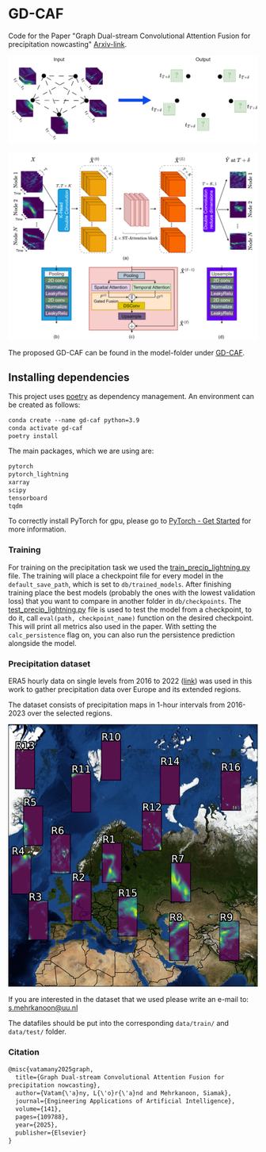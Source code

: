 # GD-CAF
Code for the Paper "Graph Dual-stream Convolutional Attention Fusion for precipitation nowcasting" [Arxiv-link](https://arxiv.org/abs/2401.07958).

![GraphInputOutput](images/graph_in_out_white.png)

![GD-CAF](images/GD-CAF_overview_white.png)

The proposed GD-CAF can be found in the model-folder under [GD-CAF](models/GD-CAF.py).

## Installing dependencies

This project uses [poetry](https://python-poetry.org/) as dependency management. An environment can be created as follows:

```shell
conda create --name gd-caf python=3.9
conda activate gd-caf
poetry install
```
The main packages, which we are using are:
```shell
pytorch
pytorch_lightning
xarray
scipy
tensorboard
tqdm
```

To correctly install PyTorch for gpu, please go to [PyTorch - Get Started](https://pytorch.org-get-started-locally/) for more information.

### Training

For training on the precipitation task we used the [train_precip_lightning.py](train_precip_lightning.py) file.
The training will place a checkpoint file for every model in the `default_save_path`, which is set to `db/trained_models`. After finishing training place the best models (probably the ones with the lowest validation loss) that you want to compare in another folder in `db/checkpoints`.
The [test_precip_lightning.py](test_precip_lightning.py) file is used to test the model from a checkpoint, to do it, call ```eval(path, checkpoint_name)``` function on the desired checkpoint. This will print all metrics also used in the paper. With setting the ```calc_persistence``` flag on, you can also run the persistence prediction alongside the model.

### Precipitation dataset

ERA5 hourly data on single levels from 2016 to 2022 ([link](https://cds.climate.copernicus.eu/cdsapp#!/dataset/reanalysis-era5-single-levels?tab=overview)) was used in this work to gather precipitation data over Europe and its extended regions.

The dataset consists of precipitation maps in 1-hour intervals from 2016-2023 over the selected regions.

![Precipitation maps placed on the map](images/16_cells_40x40_16.png)

If you are interested in the dataset that we used please write an e-mail to: s.mehrkanoon@uu.nl

The datafiles should be put into the corresponding ```data/train/``` and ```data/test/``` folder.

### Citation
```
@misc{vatamany2025graph,
  title={Graph Dual-stream Convolutional Attention Fusion for precipitation nowcasting},
  author={Vatam{\'a}ny, L{\'o}r{\'a}nd and Mehrkanoon, Siamak},
  journal={Engineering Applications of Artificial Intelligence},
  volume={141},
  pages={109788},
  year={2025},
  publisher={Elsevier}
}
```
